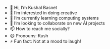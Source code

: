 - 👋 Hi, I’m Kushal Basnet
- 👀 I’m interested in doing creative
- 🌱 I’m currently learning computing systems
- 💞️ I’m looking to collaborate on new AI projects
- 📫 How to reach me socially?
- 😄 Pronouns: Kush
- ⚡ Fun fact: Not at a mood to laugh!

<!---
Kushal502/Kushal502 is a ✨ special ✨ repository because its `README.md` (this file) appears on your GitHub profile.
You can click the Preview link to take a look at your changes.
--->
